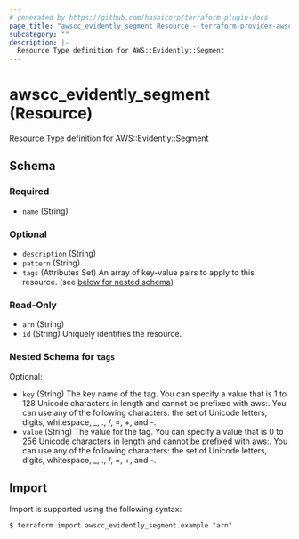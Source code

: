 ```yaml
---
# generated by https://github.com/hashicorp/terraform-plugin-docs
page_title: "awscc_evidently_segment Resource - terraform-provider-awscc"
subcategory: ""
description: |-
  Resource Type definition for AWS::Evidently::Segment
---
```


# awscc_evidently_segment (Resource)

Resource Type definition for AWS::Evidently::Segment



<!-- schema generated by tfplugindocs -->
## Schema

### Required

- `name` (String)

### Optional

- `description` (String)
- `pattern` (String)
- `tags` (Attributes Set) An array of key-value pairs to apply to this resource. (see [below for nested schema](#nestedatt--tags))

### Read-Only

- `arn` (String)
- `id` (String) Uniquely identifies the resource.

<a id="nestedatt--tags"></a>
### Nested Schema for `tags`

Optional:

- `key` (String) The key name of the tag. You can specify a value that is 1 to 128 Unicode characters in length and cannot be prefixed with aws:. You can use any of the following characters: the set of Unicode letters, digits, whitespace, _, ., /, =, +, and -.
- `value` (String) The value for the tag. You can specify a value that is 0 to 256 Unicode characters in length and cannot be prefixed with aws:. You can use any of the following characters: the set of Unicode letters, digits, whitespace, _, ., /, =, +, and -.

## Import

Import is supported using the following syntax:

```shell
$ terraform import awscc_evidently_segment.example "arn"
```
